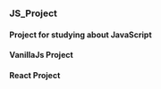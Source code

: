 ### JS_Project

#### Project for studying about JavaScript

#### VanillaJs Project

#### React Project
